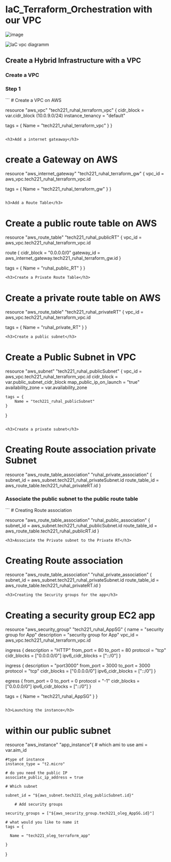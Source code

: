 <h1>IaC_Terraform_Orchestration with our VPC</h1>

![image](https://github.com/Lost-Crow23/IaC_Terraform_Orchestration/assets/126012715/aac128a1-bc37-4b29-813b-04dd452cf0f8)

![IaC vpc diagramm](https://github.com/Lost-Crow23/IaC_Terraform_Orchestration/assets/126012715/5ee6e9e9-9f1d-422e-b7f4-47c9bd41a8e2)

<h2>Create a Hybrid Infrastructure with a VPC</h2>

<h3>Create a VPC</h3>

<h3>Step 1</h3>
```
# Create a VPC on AWS

resource "aws_vpc" "tech221_ruhal_terraform_vpc" {
  cidr_block = var.cidr_block (10.0.9.0/24)
  instance_tenancy = "default"

  tags = {
    Name = "tech221_ruhal_terraform_vpc"
  }
}
```

<h3>Add a internet gateaway</h3>

```
# create a Gateway on AWS
resource "aws_internet_gateway" "tech221_ruhal_terraform_gw" {
  vpc_id = aws_vpc.tech221_ruhal_terraform_vpc.id

  tags = {
    Name = "tech221_ruhal_terraform_gw"
  }
}
```

h3>Add a Route Table</h3>

```
# Create a public route table on AWS
resource "aws_route_table" "tech221_ruhal_publicRT" {
  vpc_id = aws_vpc.tech221_ruhal_terraform_vpc.id

  route {
    cidr_block = "0.0.0.0/0"
    gateway_id = aws_internet_gateway.tech221_ruhal_terraform_gw.id
  }

  tags = {
    Name = "ruhal_public_RT"
  }
}
```
<h3>Create a Private Route Table</h3>

```
# Create a private route table on AWS
resource "aws_route_table" "tech221_ruhal_privateRT" {
  vpc_id = aws_vpc.tech221_ruhal_terraform_vpc.id

  tags = {
    Name = "ruhal_private_RT"
  }
}
```
<h3>Create a public subnet</h3>

```
# Create a Public Subnet in VPC

resource "aws_subnet" "tech221_ruhal_publicSubnet" {
	vpc_id = aws_vpc.tech221_ruhal_terraform_vpc.id
	cidr_block = var.public_subnet_cidr_block
	map_public_ip_on_launch = "true"
	availability_zone = var.availability_zone

	tags = {
		Name = "tech221_ruhal_publicSubnet"
	}

}
```

<h3>Create a private subnet</h3>

```
# Creating Route association private Subnet

resource "aws_route_table_association" "ruhal_private_association" {
	subnet_id = aws_subnet.tech221_ruhal_privateSubnet.id
	route_table_id = aws_route_table.tech221_ruhal_privateRT.id
}

<h3>Associate the public subnet to the public route table</h3>
```
# Creating Route association

resource "aws_route_table_association" "ruhal_public_association" {
	subnet_id = aws_subnet.tech221_ruhal_publicSubnet.id
	route_table_id = aws_route_table.tech221_ruhal_publicRT.id
}

```
<h3>Associate the Private subnet to the Private RT</h3>

```
# Creating Route association 

resource "aws_route_table_association" "ruhal_private_association" {
	subnet_id = aws_subnet.tech221_ruhal_privateSubnet.id
	route_table_id = aws_route_table.tech221_ruhal_privateRT.id
}
```
<h3>Creating the Security groups for the app</h3>
```
# Creating a security group EC2 app

resource "aws_security_group" "tech221_ruhal_AppSG" {
  name        = "security group for App"
  description = "security group for App"
  vpc_id      = aws_vpc.tech221_ruhal_terraform_vpc.id

  ingress {
    description      = "HTTP"
    from_port        = 80
    to_port          = 80
    protocol         = "tcp"
    cidr_blocks      = ["0.0.0.0/0"]
    ipv6_cidr_blocks = ["::/0"]
  }

  ingress {
    description      = "port3000"
    from_port        = 3000
    to_port          = 3000
    protocol         = "tcp"
    cidr_blocks      = ["0.0.0.0/0"]
    ipv6_cidr_blocks = ["::/0"]
  }

  egress {
    from_port        = 0
    to_port          = 0
    protocol         = "-1"
    cidr_blocks      = ["0.0.0.0/0"]
    ipv6_cidr_blocks = ["::/0"]
  }

  tags = {
    Name = "tech221_ruhal_AppSG"
  }
}
```

h3>Launching the instance</h3>

```
# within our public subnet
resource "aws_instance" "app_instance"{
	# which ami to use
	ami = var.aim_id
	
	#type of instance
	instance_type = "t2.micro"

	# do you need the public IP
	associate_public_ip_address = true

	# Which subnet

	subnet_id = "${aws_subnet.tech221_oleg_publicSubnet.id}"

        # Add security groups

	security_groups = ["${aws_security_group.tech221_oleg_AppSG.id}"]

	# what would you like to name it
	tags = {
	
	  Name = "tech221_oleg_terraform_app"

	} 

}
```

